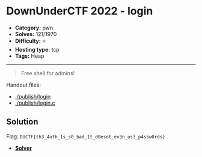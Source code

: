 # DownUnderCTF 2022 - login

- **Category:** pwn
- **Solves:** 121/1970
- **Difficulty:** ⭐️
- **Hosting type:** tcp
- **Tags:** Heap

---

> Free shell for admins!


Handout files:

- [./publish/login](./publish/login)
- [./publish/login.c](./publish/login.c)

## Solution

Flag: `DUCTF{th3_4uth_1s_s0_bad_1t_d0esnt_ev3n_us3_p4ssw0rds}`


- [**Solver**](./solve/solv.py)



